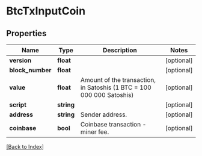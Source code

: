 # BtcTxInputCoin

## Properties

Name | Type | Description | Notes
------------ | ------------- | ------------- | -------------
**version** | **float** |  | [optional]
**block_number** | **float** |  | [optional]
**value** | **float** | Amount of the transaction, in Satoshis (1 BTC = 100 000 000 Satoshis) | [optional]
**script** | **string** |  | [optional]
**address** | **string** | Sender address. | [optional]
**coinbase** | **bool** | Coinbase transaction - miner fee. | [optional]

[[Back to Index]](../index.md)
